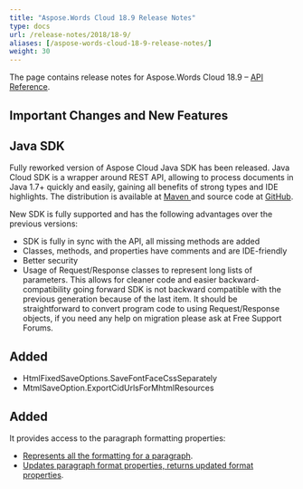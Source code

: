```yaml
---
title: "Aspose.Words Cloud 18.9 Release Notes"
type: docs
url: /release-notes/2018/18-9/
aliases: [/aspose-words-cloud-18-9-release-notes/]
weight: 30
---
```


The page contains release notes for Aspose.Words Cloud 18.9 – [API Reference](https://apireference.aspose.cloud/words/).

## Important Changes and New Features

## Java SDK

Fully reworked version of Aspose Cloud Java SDK has been released. Java Cloud SDK is a wrapper around REST API, allowing to process documents in Java 1.7+ quickly and easily, gaining all benefits of strong types and IDE highlights. The distribution is available at [Maven ](https://artifact.aspose.cloud/webapp/#/artifacts/browse/tree/General/repo/com/aspose/aspose-words-cloud)and source code at [GitHub](https://github.com/aspose-words-cloud/aspose-words-cloud-java).

New SDK is fully supported and has the following advantages over the previous versions:

- SDK is fully in sync with the API, all missing methods are added
- Classes, methods, and properties have comments and are IDE-friendly
- Better security
- Usage of Request/Response classes to represent long lists of parameters. This allows for cleaner code and easier backward-compatibility going forward
  SDK is not backward compatible with the previous generation because of the last item. It should be straightforward to convert program code to using Request/Response objects, if you need any help on migration please ask at Free Support Forums.

## Added

- HtmlFixedSaveOptions.SaveFontFaceCssSeparately
- MtmlSaveOption.ExportCidUrlsForMhtmlResources

## Added

It provides access to the paragraph formatting properties:

- [Represents all the formatting for a paragraph](https://apireference.aspose.cloud/words/#!/Paragraphs/GetDocumentParagraphFormat).
- [Updates paragraph format properties, returns updated format properties](https://apireference.aspose.cloud/words/#!/Paragraphs/PostDocumentParagraphFormat).
